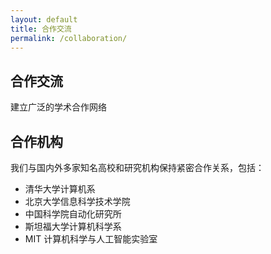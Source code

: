 ```yaml
---
layout: default
title: 合作交流
permalink: /collaboration/
---
```


<section class="page-header">
    <div class="container">
        <h1 data-zh="合作交流" data-en="Collaboration & Exchange">合作交流</h1>
        <p>建立广泛的学术合作网络</p>
    </div>
</section>

<section class="content-section">
    <div class="container">
        <h2 data-zh="合作机构" data-en="Partner Institutions">合作机构</h2>
        <p>我们与国内外多家知名高校和研究机构保持紧密合作关系，包括：</p>
        <ul>
            <li>清华大学计算机系</li>
            <li>北京大学信息科学技术学院</li>
            <li>中国科学院自动化研究所</li>
            <li>斯坦福大学计算机科学系</li>
            <li>MIT 计算机科学与人工智能实验室</li>
        </ul>
    </div>
</section>
